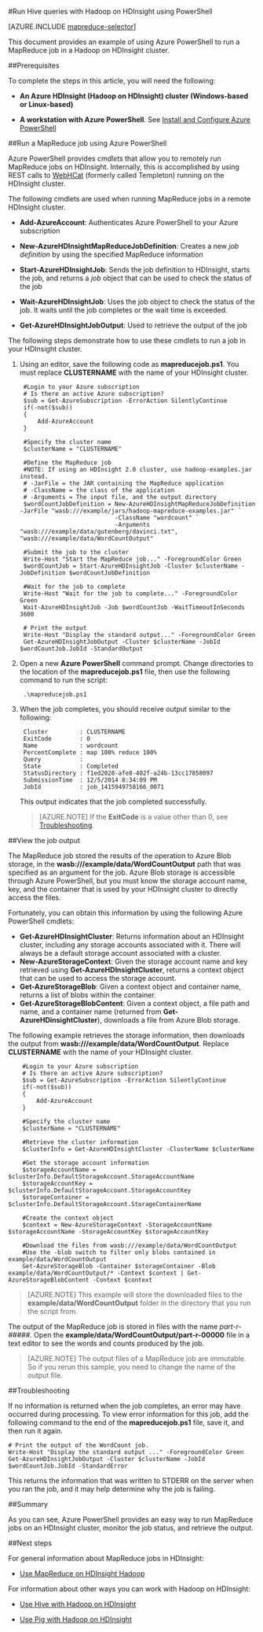<properties
   pageTitle="Use MapReduce and PowerShell with Hadoop | Microsoft Azure"
   description="Learn how to use PowerShell to remotely run MapReduce jobs with Hadoop on HDInsight."
   services="hdinsight"
   documentationCenter=""
   authors="Blackmist"
   manager="paulettm"
   editor="cgronlun"/>

<tags
   ms.service="hdinsight"
   ms.devlang="na"
   ms.topic="article"
   ms.tgt_pltfrm="na"
   ms.workload="big-data"
   ms.date="07/06/2015"
   ms.author="larryfr"/>

#Run Hive queries with Hadoop on HDInsight using PowerShell

[AZURE.INCLUDE [mapreduce-selector](../../includes/hdinsight-selector-use-mapreduce.md)]

This document provides an example of using Azure PowerShell to run a MapReduce job in a Hadoop on HDInsight cluster.

##<a id="prereq"></a>Prerequisites

To complete the steps in this article, you will need the following:

- **An Azure HDInsight (Hadoop on HDInsight) cluster (Windows-based or Linux-based)**

- **A workstation with Azure PowerShell**. See [Install and Configure Azure PowerShell](../powershell-install-configure.md)

##<a id="powershell"></a>Run a MapReduce job using Azure PowerShell

Azure PowerShell provides *cmdlets* that allow you to remotely run MapReduce jobs on HDInsight. Internally, this is accomplished by using REST calls to [WebHCat](https://cwiki.apache.org/confluence/display/Hive/WebHCat) (formerly called Templeton) running on the HDInsight cluster.

The following cmdlets are used when running MapReduce jobs in a remote HDInsight cluster.

* **Add-AzureAccount**: Authenticates Azure PowerShell to your Azure subscription

* **New-AzureHDInsightMapReduceJobDefinition**: Creates a new *job definition* by using the specified MapReduce information

* **Start-AzureHDInsightJob**: Sends the job definition to HDInsight, starts the job, and returns a *job* object that can be used to check the status of the job

* **Wait-AzureHDInsightJob**: Uses the job object to check the status of the job. It waits until the job completes or the wait time is exceeded.

* **Get-AzureHDInsightJobOutput**: Used to retrieve the output of the job

The following steps demonstrate how to use these cmdlets to run a job in your HDInsight cluster.

1. Using an editor, save the following code as **mapreducejob.ps1**. You must replace **CLUSTERNAME** with the name of your HDInsight cluster.

		#Login to your Azure subscription
		# Is there an active Azure subscription?
		$sub = Get-AzureSubscription -ErrorAction SilentlyContinue
		if(-not($sub))
		{
		    Add-AzureAccount
		}

		#Specify the cluster name
		$clusterName = "CLUSTERNAME"

		#Define the MapReduce job
		#NOTE: If using an HDInsight 2.0 cluster, use hadoop-examples.jar instead.
		# -JarFile = the JAR containing the MapReduce application
		# -ClassName = the class of the application
		# -Arguments = The input file, and the output directory
		$wordCountJobDefinition = New-AzureHDInsightMapReduceJobDefinition -JarFile "wasb:///example/jars/hadoop-mapreduce-examples.jar" `
		                          -ClassName "wordcount" `
		                          -Arguments "wasb:///example/data/gutenberg/davinci.txt", "wasb:///example/data/WordCountOutput"

		#Submit the job to the cluster
		Write-Host "Start the MapReduce job..." -ForegroundColor Green
		$wordCountJob = Start-AzureHDInsightJob -Cluster $clusterName -JobDefinition $wordCountJobDefinition

		#Wait for the job to complete
		Write-Host "Wait for the job to complete..." -ForegroundColor Green
		Wait-AzureHDInsightJob -Job $wordCountJob -WaitTimeoutInSeconds 3600

		# Print the output
		Write-Host "Display the standard output..." -ForegroundColor Green
		Get-AzureHDInsightJobOutput -Cluster $clusterName -JobId $wordCountJob.JobId -StandardOutput

2. Open a new **Azure PowerShell** command prompt. Change directories to the location of the **mapreducejob.ps1** file, then use the following command to run the script:

		.\mapreducejob.ps1

3. When the job completes, you should receive output similar to the following:

		Cluster         : CLUSTERNAME
		ExitCode        : 0
		Name            : wordcount
		PercentComplete : map 100% reduce 100%
		Query           :
		State           : Completed
		StatusDirectory : f1ed2028-afe8-402f-a24b-13cc17858097
		SubmissionTime  : 12/5/2014 8:34:09 PM
		JobId           : job_1415949758166_0071

	This output indicates that the job completed successfully.

	> [AZURE.NOTE] If the **ExitCode** is a value other than 0, see [Troubleshooting](#troubleshooting).

##<a id="results"></a>View the job output

The MapReduce job stored the results of the operation to Azure Blob storage, in the **wasb:///example/data/WordCountOutput** path that was specified as an argument for the job. Azure Blob storage is accessible through Azure PowerShell, but you must know the storage account name, key, and the  container that is used by your HDInsight cluster to directly access the files.

Fortunately, you can obtain this information by using the following Azure PowerShell cmdlets:

* **Get-AzureHDInsightCluster**: Returns information about an HDInsight cluster, including any storage accounts associated with it. There will always be a default storage account associated with a cluster.
* **New-AzureStorageContext**: Given the storage account name and key retrieved using **Get-AzureHDInsightCluster**, returns a context object that can be used to access the storage account.
* **Get-AzureStorageBlob**: Given a context object and container name, returns a list of blobs within the container.
* **Get-AzureStorageBlobContent**: Given a context object, a file path and name, and a container name (returned from **Get-AzureHDinsightCluster**), downloads a file from Azure Blob storage.

The following example retrieves the storage information, then downloads the output from **wasb:///example/data/WordCountOutput**. Replace **CLUSTERNAME** with the name of your HDInsight cluster.

		#Login to your Azure subscription
		# Is there an active Azure subscription?
		$sub = Get-AzureSubscription -ErrorAction SilentlyContinue
		if(-not($sub))
		{
		    Add-AzureAccount
		}

		#Specify the cluster name
		$clusterName = "CLUSTERNAME"

		#Retrieve the cluster information
		$clusterInfo = Get-AzureHDInsightCluster -ClusterName $clusterName

		#Get the storage account information
		$storageAccountName = $clusterInfo.DefaultStorageAccount.StorageAccountName
		$storageAccountKey = $clusterInfo.DefaultStorageAccount.StorageAccountKey
		$storageContainer = $clusterInfo.DefaultStorageAccount.StorageContainerName

		#Create the context object
		$context = New-AzureStorageContext -StorageAccountName $storageAccountName -StorageAccountKey $storageAccountKey

		#Download the files from wasb:///example/data/WordCountOutput
		#Use the -blob switch to filter only blobs contained in example/data/WordCountOutput
		Get-AzureStorageBlob -Container $storageContainer -Blob example/data/WordCountOutput/* -Context $context | Get-AzureStorageBlobContent -Context $context

> [AZURE.NOTE] This example will store the downloaded files to the  **example/data/WordCountOutput** folder in the directory that you run the script from.

The output of the MapReduce job is stored in files with the name *part-r-#####*. Open the **example/data/WordCountOutput/part-r-00000** file in a text editor to see the words and counts produced by the job.

> [AZURE.NOTE] The output files of a MapReduce job are immutable. So if you rerun this sample, you need to change the name of the output file.

##<a id="troubleshooting"></a>Troubleshooting

If no information is returned when the job completes, an error may have occurred during processing. To view error information for this job, add the following command to the end of the **mapreducejob.ps1** file, save it, and then run it again.

	# Print the output of the WordCount job.
	Write-Host "Display the standard output ..." -ForegroundColor Green
	Get-AzureHDInsightJobOutput -Cluster $clusterName -JobId $wordCountJob.JobId -StandardError

This returns the information that was written to STDERR on the server when you ran the job, and it may help determine why the job is failing.

##<a id="summary"></a>Summary

As you can see, Azure PowerShell provides an easy way to run MapReduce jobs on an HDInsight cluster, monitor the job status, and retrieve the output.

##<a id="nextsteps"></a>Next steps

For general information about MapReduce jobs in HDInsight:

* [Use MapReduce on HDInsight Hadoop](hdinsight-use-mapreduce.md)

For information about other ways you can work with Hadoop on HDInsight:

* [Use Hive with Hadoop on HDInsight](hdinsight-use-hive.md)

* [Use Pig with Hadoop on HDInsight](hdinsight-use-pig.md)

